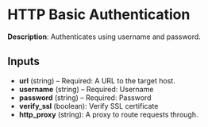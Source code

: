 # HTTP Basic Authentication

**Description**: Authenticates using username and password.

## Inputs

- **url** (string) – Required: A URL to the target host.
- **username** (string) – Required: Username
- **password** (string) – Required: Password
- **verify_ssl** (boolean): Verify SSL certificate
- **http_proxy** (string): A proxy to route requests through.